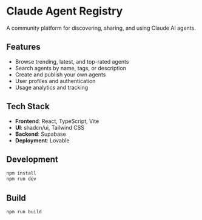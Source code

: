# Claude Agent Registry

A community platform for discovering, sharing, and using Claude AI agents.

## Features

- Browse trending, latest, and top-rated agents
- Search agents by name, tags, or description
- Create and publish your own agents
- User profiles and authentication
- Usage analytics and tracking

## Tech Stack

- **Frontend**: React, TypeScript, Vite
- **UI**: shadcn/ui, Tailwind CSS
- **Backend**: Supabase
- **Deployment**: Lovable

## Development

```bash
npm install
npm run dev
```

## Build

```bash
npm run build
```